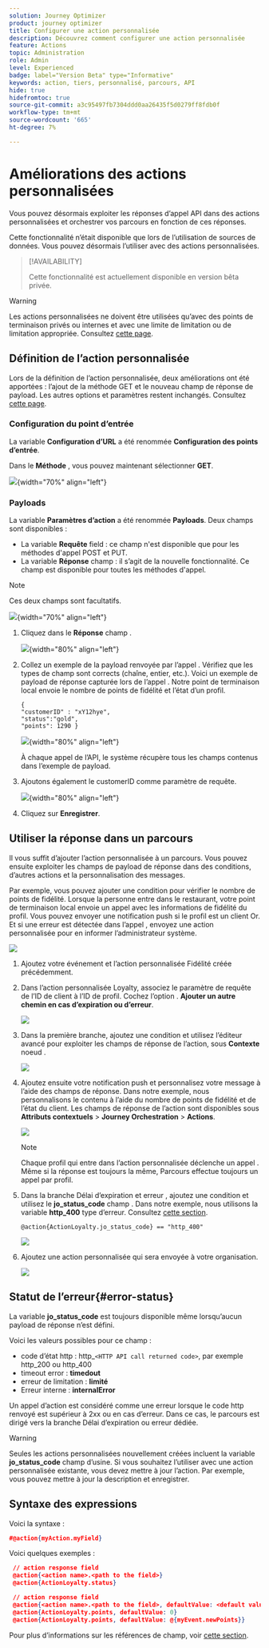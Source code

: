 ```yaml
---
solution: Journey Optimizer
product: journey optimizer
title: Configurer une action personnalisée
description: Découvrez comment configurer une action personnalisée
feature: Actions
topic: Administration
role: Admin
level: Experienced
badge: label="Version Beta" type="Informative"
keywords: action, tiers, personnalisé, parcours, API
hide: true
hidefromtoc: true
source-git-commit: a3c95497fb7304ddd0aa26435f5d0279ff8fdb0f
workflow-type: tm+mt
source-wordcount: '665'
ht-degree: 7%

---
```


# Améliorations des actions personnalisées

Vous pouvez désormais exploiter les réponses d’appel API dans des actions personnalisées et orchestrer vos parcours en fonction de ces réponses.

Cette fonctionnalité n’était disponible que lors de l’utilisation de sources de données. Vous pouvez désormais l’utiliser avec des actions personnalisées.

>[!AVAILABILITY]
>
>Cette fonctionnalité est actuellement disponible en version bêta privée.

>[!WARNING]
>
>Les actions personnalisées ne doivent être utilisées qu’avec des points de terminaison privés ou internes et avec une limite de limitation ou de limitation appropriée. Consultez [cette page](../configuration/external-systems.md).

## Définition de l’action personnalisée

Lors de la définition de l’action personnalisée, deux améliorations ont été apportées : l’ajout de la méthode GET et le nouveau champ de réponse de payload. Les autres options et paramètres restent inchangés. Consultez [cette page](../action/about-custom-action-configuration.md).

### Configuration du point d’entrée

La variable **Configuration d’URL** a été renommée **Configuration des points d’entrée**.

Dans le **Méthode** , vous pouvez maintenant sélectionner **GET**.

![](assets/action-response1.png){width="70%" align="left"}

### Payloads

La variable **Paramètres d’action** a été renommée **Payloads**. Deux champs sont disponibles :

* La variable **Requête** field : ce champ n&#39;est disponible que pour les méthodes d&#39;appel POST et PUT.
* La variable **Réponse** champ : il s’agit de la nouvelle fonctionnalité. Ce champ est disponible pour toutes les méthodes d&#39;appel.

>[!NOTE]
> 
>Ces deux champs sont facultatifs.

![](assets/action-response2.png){width="70%" align="left"}

1. Cliquez dans le **Réponse** champ .

   ![](assets/action-response3.png){width="80%" align="left"}

1. Collez un exemple de la payload renvoyée par l’appel . Vérifiez que les types de champ sont corrects (chaîne, entier, etc.). Voici un exemple de payload de réponse capturée lors de l’appel . Notre point de terminaison local envoie le nombre de points de fidélité et l’état d’un profil.

   ```
   {
   "customerID" : "xY12hye",    
   "status":"gold",
   "points": 1290 }
   ```

   ![](assets/action-response4.png){width="80%" align="left"}

   À chaque appel de l’API, le système récupère tous les champs contenus dans l’exemple de payload.

1. Ajoutons également le customerID comme paramètre de requête.

   ![](assets/action-response9.png){width="80%" align="left"}

1. Cliquez sur **Enregistrer**.

## Utiliser la réponse dans un parcours

Il vous suffit d’ajouter l’action personnalisée à un parcours. Vous pouvez ensuite exploiter les champs de payload de réponse dans des conditions, d’autres actions et la personnalisation des messages.

Par exemple, vous pouvez ajouter une condition pour vérifier le nombre de points de fidélité. Lorsque la personne entre dans le restaurant, votre point de terminaison local envoie un appel avec les informations de fidélité du profil. Vous pouvez envoyer une notification push si le profil est un client Or. Et si une erreur est détectée dans l’appel , envoyez une action personnalisée pour en informer l’administrateur système.

![](assets/action-response5.png)

1. Ajoutez votre événement et l’action personnalisée Fidélité créée précédemment.

1. Dans l’action personnalisée Loyalty, associez le paramètre de requête de l’ID de client à l’ID de profil. Cochez l’option . **Ajouter un autre chemin en cas d’expiration ou d’erreur**.

   ![](assets/action-response10.png)

1. Dans la première branche, ajoutez une condition et utilisez l’éditeur avancé pour exploiter les champs de réponse de l’action, sous **Contexte** noeud .

   ![](assets/action-response6.png)

1. Ajoutez ensuite votre notification push et personnalisez votre message à l’aide des champs de réponse. Dans notre exemple, nous personnalisons le contenu à l’aide du nombre de points de fidélité et de l’état du client. Les champs de réponse de l’action sont disponibles sous **Attributs contextuels** > **Journey Orchestration** > **Actions**.

   ![](assets/action-response8.png)

   >[!NOTE]
   >
   >Chaque profil qui entre dans l’action personnalisée déclenche un appel . Même si la réponse est toujours la même, Parcours effectue toujours un appel par profil.

1. Dans la branche Délai d’expiration et erreur , ajoutez une condition et utilisez le **jo_status_code** champ . Dans notre exemple, nous utilisons la variable
   **http_400** type d’erreur. Consultez [cette section](#error-status).

   ```
   @action{ActionLoyalty.jo_status_code} == "http_400"
   ```

   ![](assets/action-response7.png)

1. Ajoutez une action personnalisée qui sera envoyée à votre organisation.

   ![](assets/action-response11.png)

## Statut de l’erreur{#error-status}

La variable **jo_status_code** est toujours disponible même lorsqu’aucun payload de réponse n’est défini.

Voici les valeurs possibles pour ce champ :

* code d’état http : http_`<HTTP API call returned code>`, par exemple http_200 ou http_400
* timeout error : **timedout**
* erreur de limitation : **limité**
* Erreur interne : **internalError**

Un appel d’action est considéré comme une erreur lorsque le code http renvoyé est supérieur à 2xx ou en cas d’erreur. Dans ce cas, le parcours est dirigé vers la branche Délai d’expiration ou erreur dédiée.

>[!WARNING]
>
>Seules les actions personnalisées nouvellement créées incluent la variable **jo_status_code** champ d’usine. Si vous souhaitez l’utiliser avec une action personnalisée existante, vous devez mettre à jour l’action. Par exemple, vous pouvez mettre à jour la description et enregistrer.

## Syntaxe des expressions

Voici la syntaxe :

```json
#@action{myAction.myField} 
```

Voici quelques exemples :

```json
 // action response field
 @action{<action name>.<path to the field>}
 @action{ActionLoyalty.status}
```

```json
 // action response field
 @action{<action name>.<path to the field>, defaultValue: <default value expression>}
 @action{ActionLoyalty.points, defaultValue: 0}
 @action{ActionLoyalty.points, defaultValue: @{myEvent.newPoints}}
```

Pour plus d’informations sur les références de champ, voir [cette section](../building-journeys/expression/field-references.md).
